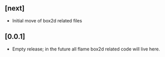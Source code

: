 ## [next]
* Initial move of box2d related files

## [0.0.1]

* Empty release; in the future all flame box2d related code will live here.
